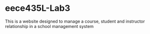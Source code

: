 # eece435L-Lab3
This is a website designed to manage a course, student and instructor relationship in a school management system
